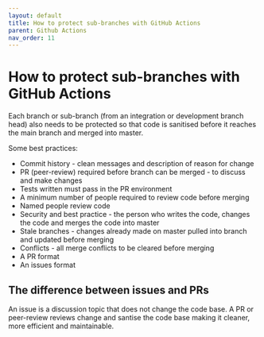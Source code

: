 ```yaml
---
layout: default
title: How to protect sub-branches with GitHub Actions
parent: Github Actions
nav_order: 11
---
```


# How to protect sub-branches with GitHub Actions

Each branch or sub-branch (from an integration or development branch head) also needs to be protected so that code is sanitised before it reaches the main branch and merged into master.

Some best practices:

- Commit history - clean messages and description of reason for change
- PR (peer-review) required before branch can be merged - to discuss and make changes
- Tests written must pass in the PR environment
- A minimum number of people required to review code before merging
- Named people review code
- Security and best practice - the person who writes the code, changes the code and merges the code into master
- Stale branches - changes already made on master pulled into branch and updated before merging
- Conflicts - all merge conflicts to be cleared before merging
- A PR format
- An issues format


## The difference between issues and PRs

An issue is a discussion topic that does not change the code base. A PR or peer-review reviews change and santise the code base making it cleaner, more efficient and maintainable.

